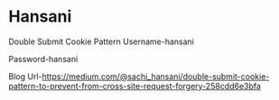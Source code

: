 # Hansani
Double Submit Cookie Pattern
Username-hansani

Password-hansani

Blog Url-https://medium.com/@sachi_hansani/double-submit-cookie-pattern-to-prevent-from-cross-site-request-forgery-258cdd6e3bfa


